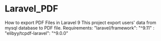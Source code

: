 # Laravel_PDF
How to export PDF Files in Laravel 9
This project export users' data from mysql database to PDF file.
Requirements: "laravel/framework": "^9.11"
            : "elibyy/tcpdf-laravel": "^9.0.0"
